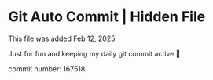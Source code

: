 # Git Auto Commit | Hidden File

This file was added Feb 12, 2025

Just for fun and keeping my daily git commit active 🤪

commit number: 167518
